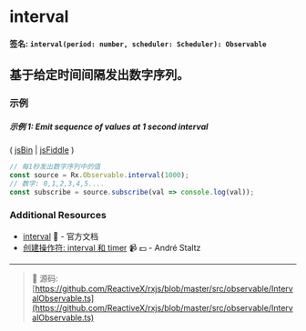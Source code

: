 # interval

#### 签名: `interval(period: number, scheduler: Scheduler): Observable`

## 基于给定时间间隔发出数字序列。

### 示例

##### 示例 1: Emit sequence of values at 1 second interval

( [jsBin](http://jsbin.com/vigohomabo/1/edit?js,console) |
[jsFiddle](https://jsfiddle.net/btroncone/x3mrwzr0/) )

```js
// 每1秒发出数字序列中的值
const source = Rx.Observable.interval(1000);
// 数字: 0,1,2,3,4,5....
const subscribe = source.subscribe(val => console.log(val));
```

### Additional Resources

* [interval](http://cn.rx.js.org/class/es6/Observable.js~Observable.html#static-method-interval) :newspaper: - 官方文档
* [创建操作符: interval 和 timer](https://egghead.io/lessons/rxjs-creation-operators-interval-and-timer?course=rxjs-beyond-the-basics-creating-observables-from-scratch) :video_camera: :dollar: - André Staltz

---
> :file_folder: 源码:  [https://github.com/ReactiveX/rxjs/blob/master/src/observable/IntervalObservable.ts](https://github.com/ReactiveX/rxjs/blob/master/src/observable/IntervalObservable.ts)
